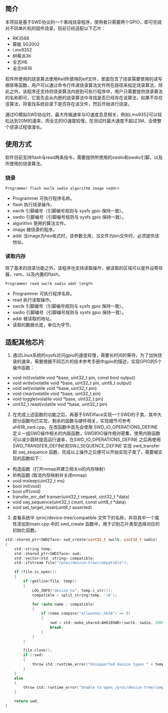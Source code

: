 ## 简介

本项目是基于SWD协议的一个离线烧录程序，使用者只需要两个GPIO，即可完成对不同单片机的固件烧录，目前已经适配以下芯片：
- RK3588
- 算能 SG2002
- i.mx9352
- 树莓派3b
- 全志H6
- 全志H618

软件所使用的烧录算法使用Keil所使用的elf文件，里面包含了烧录需要使用的读写擦除等函数，用户可以通过命令行传递烧录算法文件所在路径来指定烧录算法，除此之外，该程序还支持将烧录算法内嵌到可执行程序中，用户只需要提供烧录算法的名称即可，它首先会从内嵌的烧录算法中寻找是否已经存在该算法，如果不存在该算法，将查找系统目录下是否存在该文件，然后开始进行烧录。

通过IO模拟SWD协议时，最大传输速率与IO速度息息相关，例如i.mx9352可以轻松达到20M的速率，而全志的IO速度较慢，在测试时最大速度不超过3M，会使整个烧录过程很漫长。

## 使用方式
软件目前支持flash与read两条指令，需要提供所使用的swdio和swdio引脚，以及所使用的烧录算法。

### 烧录

```
Programmer flash swclk swdio algorithm image <addr>
```
- Programmer 可执行程序名称。
- flash 执行烧录操作。
- swclk 引脚编号（引脚编号规则与 sysfs gpio 保持一致）。
- swdio 引脚编号（引脚编号规则与 sysfs gpio 保持一致）。
- algorithm 使用的算法文件。
- image 被烧录的程序。
- addr 当image为hex格式时，该参数无用，当文件为bin文件时，必须提供该地址。

### 读取内存

除了基本的烧录功能之外，该程序也支持读取操作，被读取的区域可以是外设寄存器，ram，以及内置的flash。

```
Programmer read swclk swdio addr length
```
- Programmer 可执行程序名称。
- read 执行读取操作。
- swclk 引脚编号（引脚编号规则与 sysfs gpio 保持一致）。
- swdio 引脚编号（引脚编号规则与 sysfs gpio 保持一致）。
- addr 被读取的地址。
- 读取的数据长度，单位为字节。

## 适配其他芯片

1. 通过Linux系统的sysfs访问gpio的速度较慢，需要长时间的等待，为了加快烧录的速率，需要根据不同芯片的技术参考手册中gpio的描述，实现GPIO的5个操作函数：
- void init(volatile void *base, uint32_t pin, const bool output)
- void write(volatile void *base, uint32_t pin, uint8_t output)
- void set(volatile void *base, uint32_t pin)
- void clear(volatile void *base, uint32_t pin)
- void toggle(volatile void *base, uint32_t pin)
- uint32_t read(volatile void *base, uint32_t pin)

2. 在完成上述函数的功能之后，再基于SWDIface实现一个SWD的子类，其中大部分函数均已实现，剩余的函数与硬件相关，实现细节可参考 ah618_swd.cpp，在改函数中首先会使用 SWD_IO_OPERATIONS_DEFINE 定义一组SWD操作相关的内联函数，SWD的IO操作相对密集，使用内联函数可以减少跳转提高运行速率，在SWD_IO_OPERATIONS_DEFINE 之后再使用 SWD_TRANSFER_DEFINE和SWJ_SEQUENCE_DEFINE 实现 swd_transfer 和 swj_sequence 函数，完成以上操作之后便可以开始实现子类了，需要被实现的函数如下：

- 构造函数（打开mmap并建立相关io的内存映射）
- 析构函数 (取消内存映射并关闭mmap)
- void msleep(uint32_t ms)
- bool init(void)
- bool off(void)
- transfer_err_def transer(uint32_t request, uint32_t *data)
- void swj_sequence(uint32_t count, const uint8_t *data)
- void set_target_reset(uint8_t asserted)

3. 查看系统中 /proc/device-tree/compatible 文件下的名称，并将其中一个属性添加到main.cpp 中的 swd_create 函数中，用于识别芯片类型选择对应的初始化函数。

```c
std::shared_ptr<SWDIface> swd_create(uint32_t swclk, uint32_t swdio)
{
    std::string temp;
    std::shared_ptr<SWDIface> swd;
    std::vector<std::string> compatible;
    std::ifstream file("/proc/device-tree/compatible");

    if (file.is_open())
    {
        if (getline(file, temp))
        {
            LOG_INFO("device %s", temp.c_str());
            compatible = split_string(temp, '\0');

            for (auto name : compatible)
            {
                if (name.compare("allwinner,h616") == 0)
                {
                    swd = std::make_shared<AH618SWD>(swclk, swdio, 2000000, true);
                    break;
                }
            }
        }

        file.close();
        if (!swd)
        {
            throw std::runtime_error("Unsupported device types " + temp);
        }
    }
    else
    {
        throw std::runtime_error("Unable to open /proc/device-tree/compatible");
    }

    return swd;
}

```
